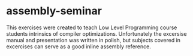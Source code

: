 # assembly-seminar

This exercises were created to teach Low Level Programming course students intrinsics of compiler optimizations.
Unfortunately the excersise manual and presentation was written in polish, but subjects covered in excercises can serve as a good inline assembly reference. 
